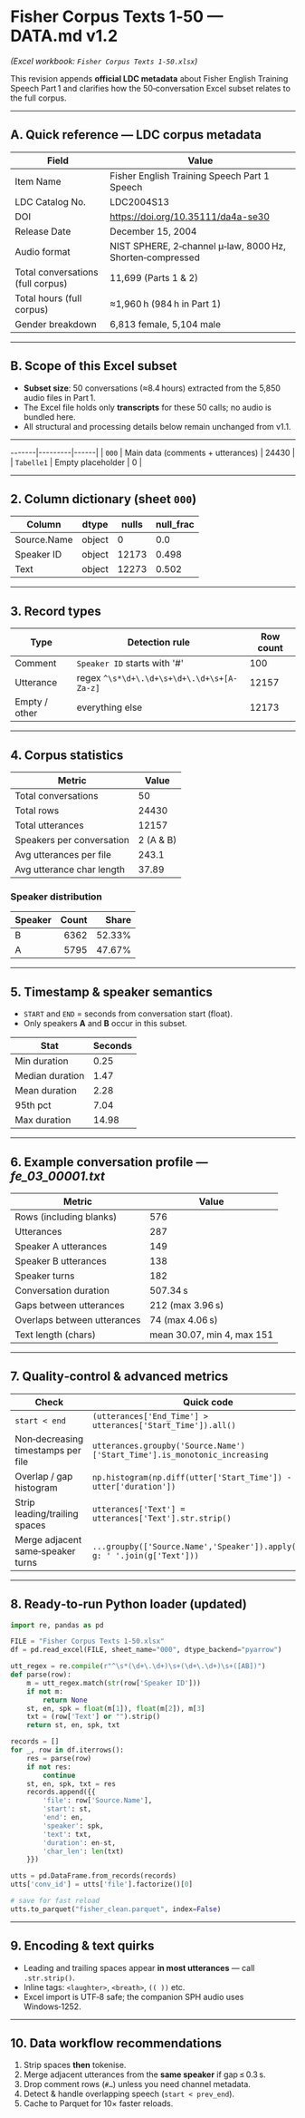 # Fisher Corpus Texts 1‑50 — DATA.md v1.2  
*(Excel workbook: `Fisher Corpus Texts 1-50.xlsx`)*  

This revision appends **official LDC metadata** about Fisher English Training Speech Part 1 and clarifies how the 50‑conversation Excel subset relates to the full corpus.

---

## A. Quick reference — LDC corpus metadata

| Field | Value |
|-------|-------|
| Item Name | Fisher English Training Speech Part 1 Speech |
| LDC Catalog No. | LDC2004S13 |
| DOI | https://doi.org/10.35111/da4a-se30 |
| Release Date | December 15, 2004 |
| Audio format | NIST SPHERE, 2‑channel µ‑law, 8000 Hz, Shorten‑compressed |
| Total conversations (full corpus) | 11,699 (Parts 1 & 2) |
| Total hours (full corpus) | ≈1,960 h (984 h in Part 1) |
| Gender breakdown | 6,813 female, 5,104 male |

---

## B. Scope of this Excel subset

* **Subset size**: 50 conversations (≈8.4 hours) extracted from the 5,850 audio files in Part 1.  
* The Excel file holds only **transcripts** for these 50 calls; no audio is bundled here.  
* All structural and processing details below remain unchanged from v1.1.

---

-------|---------|------|
| `000` | Main data (comments + utterances) | 24430 |
| `Tabelle1` | Empty placeholder | 0 |

---

## 2. Column dictionary (sheet `000`)

| Column | dtype | nulls | null_frac |
|--------|-------|-------|-----------|
| Source.Name | object | 0 | 0.0 |
| Speaker ID | object | 12173 | 0.498 |
| Text | object | 12273 | 0.502 |

---

## 3. Record types

| Type | Detection rule | Row count |
|------|----------------|-----------|
| Comment | `Speaker ID` starts with '#' | 100 |
| Utterance | regex `^\s*\d+\.\d+\s+\d+\.\d+\s+[A-Za-z]` | 12157 |
| Empty / other | everything else | 12173 |

---

## 4. Corpus statistics

| Metric | Value |
|--------|-------|
| Total conversations | 50 |
| Total rows | 24430 |
| Total utterances | 12157 |
| Speakers per conversation | 2 (A & B) |
| Avg utterances per file | 243.1 |
| Avg utterance char length | 37.89 |

### Speaker distribution

| Speaker | Count | Share |
|---------|------:|-------:|
| B | 6362 | 52.33% |
| A | 5795 | 47.67% |

---

## 5. Timestamp & speaker semantics

* `START` and `END` = seconds from conversation start (float).  
* Only speakers **A** and **B** occur in this subset.

| Stat | Seconds |
|------|---------|
| Min duration | 0.25 |
| Median duration | 1.47 |
| Mean duration | 2.28 |
| 95th pct | 7.04 |
| Max duration | 14.98 |

---

## 6. Example conversation profile — *fe_03_00001.txt*

| Metric | Value |
|--------|-------|
| Rows (including blanks) | 576 |
| Utterances | 287 |
| Speaker A utterances | 149 |
| Speaker B utterances | 138 |
| Speaker turns | 182 |
| Conversation duration | 507.34 s |
| Gaps between utterances | 212 (max 3.96 s) |
| Overlaps between utterances | 74 (max 4.06 s) |
| Text length (chars) | mean 30.07, min 4, max 151 |

---

## 7. Quality‑control & advanced metrics

| Check | Quick code |
|-------|------------|
| `start < end` | `(utterances['End_Time'] > utterances['Start_Time']).all()` |
| Non‑decreasing timestamps per file | `utterances.groupby('Source.Name')['Start_Time'].is_monotonic_increasing` |
| Overlap / gap histogram | `np.histogram(np.diff(utter['Start_Time']) - utter['duration'])` |
| Strip leading/trailing spaces | `utterances['Text'] = utterances['Text'].str.strip()` |
| Merge adjacent same‑speaker turns | `...groupby(['Source.Name','Speaker']).apply(lambda g: ' '.join(g['Text']))` |

---

## 8. Ready‑to‑run Python loader (updated)
```python
import re, pandas as pd

FILE = "Fisher Corpus Texts 1-50.xlsx"
df = pd.read_excel(FILE, sheet_name="000", dtype_backend="pyarrow")

utt_regex = re.compile(r"^\s*(\d+\.\d+)\s+(\d+\.\d+)\s+([AB])")
def parse(row):
    m = utt_regex.match(str(row['Speaker ID']))
    if not m: 
        return None
    st, en, spk = float(m[1]), float(m[2]), m[3]
    txt = (row['Text'] or "").strip()
    return st, en, spk, txt

records = []
for _, row in df.iterrows():
    res = parse(row)
    if not res: 
        continue
    st, en, spk, txt = res
    records.append({{
        'file': row['Source.Name'],
        'start': st,
        'end': en,
        'speaker': spk,
        'text': txt,
        'duration': en-st,
        'char_len': len(txt)
    }})

utts = pd.DataFrame.from_records(records)
utts['conv_id'] = utts['file'].factorize()[0]

# save for fast reload
utts.to_parquet("fisher_clean.parquet", index=False)
```

---

## 9. Encoding & text quirks

* Leading and trailing spaces appear **in most utterances** — call `.str.strip()`.  
* Inline tags: `<laughter>`, `<breath>`, `(( ))` etc.  
* Excel import is UTF‑8 safe; the companion SPH audio uses Windows‑1252.  

---

## 10. Data workflow recommendations

1. Strip spaces **then** tokenise.  
2. Merge adjacent utterances from the **same speaker** if gap ≤ 0.3 s.  
3. Drop comment rows (`#…`) unless you need channel metadata.  
4. Detect & handle overlapping speech (`start < prev_end`).  
5. Cache to Parquet for 10× faster reloads.
